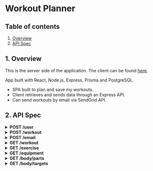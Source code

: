 # Workout Planner

## Table of contents

1. [Overview](#overview)
2. [API Spec](#api)

<a id="overview"></a>

## 1. Overview

This is the server side of the application.
The client can be found [here](https://github.com/PBara7a/workout-planner-client).

App built with React, Node.js, Express, Prisma and PostgreSQL.

- SPA built to plan and save my workouts.
- Client retrieves and sends data through an Express API.
- Can send workouts by email via SendGrid API.

<a id="api"></a>

## 2. API Spec

<details>
<summary><strong>POST /user</strong>
</summary>

<strong>Example body</strong>

```sh
{
	"username": "test",
	"password": "test1"
}
```

<strong>Example response</strong>

```sh
{
	"user": {
		"id": 4,
		"username": "test",
		"password": "$2b$08$XSCitXp0EpxtDBX2ABRgY.lKm.UAzK5QYf3DlQjfHOB5CkMgLssMm",
		"createdAt": "2022-09-07T15:44:57.468Z",
		"updatedAt": "2022-09-07T15:44:57.469Z"
	}
}
```

</details>

<details>
<summary><strong>POST /workout</strong>
</summary>

<strong>Example body</strong>

```sh
{
	"name": "Burn Fiesta",
	"target": "Full Body",
	"notes": "Low weight and max reps",
	"exercises": [1, 2]
}
```

<strong>Example response</strong>

```sh
{
	"workout": {
		"id": 4,
		"name": "Burn Fiesta",
		"target": "Full Body",
		"notes": "Low weight and max reps",
		"createdAt": "2022-08-26T10:59:25.037Z",
		"updatedAt": "2022-08-26T10:59:25.038Z",
		"exercises": [
			{
				"id": 1,
				"name": "3/4 sit-up",
				"demo": "0001",
				"equipmentId": 1,
				"targetId": 1,
				"bodyPartId": 1,
				"createdAt": "2022-08-23T13:36:41.502Z",
				"updatedAt": "2022-08-23T13:36:41.516Z"
			},
			{
				"id": 2,
				"name": "45° side bend",
				"demo": "0002",
				"equipmentId": 1,
				"targetId": 1,
				"bodyPartId": 1,
				"createdAt": "2022-08-23T13:36:41.502Z",
				"updatedAt": "2022-08-23T13:36:41.516Z"
			}
		]
	}
}
```

</details>

<details>
<summary><strong>POST /email</strong>
</summary>

<strong>Example body</strong>

```sh
{
	"email": "email@gmail.com",
	"workout": 1
}
```

<strong>Example response</strong>

```sh
{
	"email": "Sent"
}
```

</details>

<details>
<summary><strong>GET /workout</strong>

</summary>

<strong>Example response</strong>

```sh
{
	"workouts": [
		{
			"id": 1,
			"name": "Workout 1: Upperbody",
			"target": "Upperbody",
			"notes": "8-12 reps",
			"createdAt": "2022-08-31T16:17:14.639Z",
			"updatedAt": "2022-08-31T16:17:14.640Z",
			"exercises": [
				{
					"id": 99,
					"name": "barbell bench press",
					"demo": "0025",
					"equipmentId": 97,
					"targetId": 9,
					"bodyPartId": 9,
					"createdAt": "2022-08-31T16:10:52.907Z",
					"updatedAt": "2022-08-31T16:10:52.920Z"
				},
				{
					"id": 475,
					"name": "dumbbell bench seated press",
					"demo": "0290",
					"equipmentId": 459,
					"targetId": 55,
					"bodyPartId": 55,
					"createdAt": "2022-08-31T16:10:52.910Z",
					"updatedAt": "2022-08-31T16:10:52.920Z"
				},
				{
					"id": 481,
					"name": "dumbbell biceps curl",
					"demo": "0294",
					"equipmentId": 459,
					"targetId": 43,
					"bodyPartId": 33,
					"createdAt": "2022-08-31T16:10:52.910Z",
					"updatedAt": "2022-08-31T16:10:52.920Z"
				},
				{
					"id": 581,
					"name": "dumbbell lying triceps extension",
					"demo": "0351",
					"equipmentId": 459,
					"targetId": 33,
					"bodyPartId": 33,
					"createdAt": "2022-08-31T16:10:52.911Z",
					"updatedAt": "2022-08-31T16:10:52.920Z"
				},
				{
					"id": 1063,
					"name": "pull-up",
					"demo": "0652",
					"equipmentId": 1,
					"targetId": 6,
					"bodyPartId": 6,
					"createdAt": "2022-08-31T16:10:52.916Z",
					"updatedAt": "2022-08-31T16:10:52.921Z"
				}
			]
		}
	]
}
```

</details>

<details>
<summary><strong>GET /exercise</strong>
</summary>

<strong>Example response</strong>

```sh
{
	"exercises": [
		{
			"id": 1,
			"name": "3/4 sit-up",
			"demo": "0001",
			"equipmentId": 1,
			"targetId": 1,
			"bodyPartId": 1,
			"createdAt": "2022-09-01T14:15:44.761Z",
			"updatedAt": "2022-09-01T14:15:44.774Z"
		},
		{
			"id": 2,
			"name": "45° side bend",
			"demo": "0002",
			"equipmentId": 1,
			"targetId": 1,
			"bodyPartId": 1,
			"createdAt": "2022-09-01T14:15:44.761Z",
			"updatedAt": "2022-09-01T14:15:44.774Z"
		}
  ]
}
```

</details>

<details>
<summary><strong>GET /equipment</strong>
</summary>

<strong>Example response</strong>

```sh
{
	"equipments": [
		{
			"id": 1,
			"name": "body weight",
			"createdAt": "2022-08-22T14:39:42.741Z",
			"updatedAt": "2022-08-22T14:39:42.750Z"
		},
		{
			"id": 6,
			"name": "cable",
			"createdAt": "2022-08-22T14:39:42.741Z",
			"updatedAt": "2022-08-22T14:39:42.750Z"
		}
  ]
}
```

</details>

<details>
<summary><strong>GET /body/parts</strong>
</summary>

<strong>Example body</strong>

<strong>Example response</strong>

```sh
{
	"bodyparts": [
		{
			"id": 1,
			"name": "waist",
			"createdAt": "2022-08-22T14:39:43.043Z",
			"updatedAt": "2022-08-22T14:39:43.052Z"
		},
		{
			"id": 4,
			"name": "upper legs",
			"createdAt": "2022-08-22T14:39:43.043Z",
			"updatedAt": "2022-08-22T14:39:43.052Z"
		}
  ]
}
```

</details>

<details>
<summary><strong>GET /body/targets</strong>
</summary>

<strong>Example response</strong>

```sh
{
	"targets": [
		{
			"id": 1,
			"bodyPartId": 1,
			"name": "abs",
			"createdAt": "2022-08-22T14:39:43.331Z",
			"updatedAt": "2022-08-22T14:39:43.341Z"
		},
		{
			"id": 4,
			"bodyPartId": 4,
			"name": "quads",
			"createdAt": "2022-08-22T14:39:43.331Z",
			"updatedAt": "2022-08-22T14:39:43.341Z"
		}
  ]
}
```

</details>
